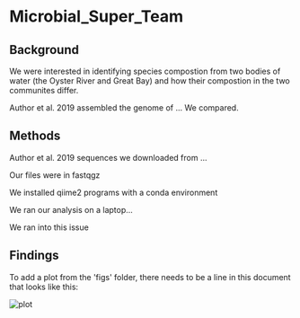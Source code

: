 # Microbial_Super_Team


## Background

  We were interested in identifying species compostion from two bodies of water (the Oyster River and Great Bay) and how their compostion in the two communites differ. 

Author et al. 2019 assembled the genome of ... We compared.

## Methods

Author et al. 2019 sequences we downloaded from ...

Our files were in fastqgz

We installed qiime2 programs with a conda environment

We ran our analysis on a laptop...

We ran into this issue

## Findings

To add a plot from the 'figs' folder, there needs to be a line in this document that looks like this:

![plot](figures/plotfile.png)

